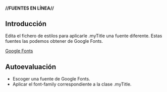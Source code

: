 #### //FUENTES EN LÍNEA// ####

**Introducción**
---
Edita el fichero de estilos para aplicarle .myTitle una fuente diferente. Estas fuentes las podemos obtener de Google Fonts.

[Google Fonts](https://fonts.google.com/)


**Autoevaluación**
---

- Escoger una fuente de Google Fonts.
- Aplicar el font-family correspondiente a la clase .myTitle.
